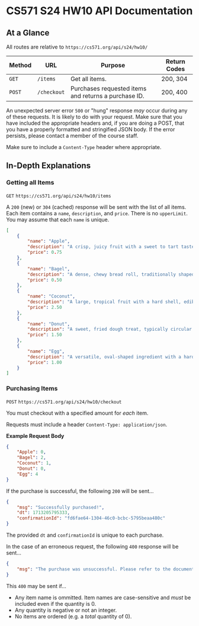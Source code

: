 # CS571 S24 HW10 API Documentation

## At a Glance

All routes are relative to `https://cs571.org/api/s24/hw10/`

| Method | URL | Purpose | Return Codes |
| --- | --- | --- | --- |
| `GET`| `/items` | Get all items. | 200, 304 |
| `POST` | `/checkout` | Purchases requested items and returns a purchase ID. | 200, 400 |

An unexpected server error `500` or "hung" response *may* occur during any of these requests. It is likely to do with your request. Make sure that you have included the appropriate headers and, if you are doing a POST, that you have a properly formatted and stringified JSON body. If the error persists, please contact a member of the course staff.

Make sure to include a `Content-Type` header where appropriate. 

## In-Depth Explanations

### Getting all Items
`GET` `https://cs571.org/api/s24/hw10/items`

A `200` (new) or `304` (cached) response will be sent with the list of all items. Each item contains a `name`, `description`, and `price`. There is no `upperLimit`. You may assume that each `name` is unique.

```json
[
    {
        "name": "Apple",
        "description": "A crisp, juicy fruit with a sweet to tart taste, commonly red, green, or yellow in skin color.",
        "price": 0.75
    },
    {
        "name": "Bagel",
        "description": "A dense, chewy bread roll, traditionally shaped into a ring, often topped with seeds or seasonings.",
        "price": 0.50
    },
    {
        "name": "Coconut",
        "description": "A large, tropical fruit with a hard shell, edible white flesh, and a clear liquid inside, known as coconut water.",
        "price": 2.50
    },
    {
        "name": "Donut",
        "description": "A sweet, fried dough treat, typically circular with a hole in the center, and often glazed or topped with sugar and other sweets.",
        "price": 1.50
    },
    {
        "name": "Egg",
        "description": "A versatile, oval-shaped ingredient with a hard outer shell, containing a protein-rich white and a nutrient-dense yolk inside.",
        "price": 1.00
    }
]
```

### Purchasing Items
`POST` `https://cs571.org/api/s24/hw10/checkout`

You must checkout with a specified amount for *each* item.

Requests must include a header `Content-Type: application/json`.

**Example Request Body**

```json
{
    "Apple": 0,
    "Bagel": 2,
    "Coconut": 1,
    "Donut": 0,
    "Egg": 4
}
```

If the purchase is successful, the following `200` will be sent...
```json
{
    "msg": "Successfully purchased!",
    "dt": 1713205795333,
    "confirmationId": "fd6fae64-1304-46c0-bcbc-5795beaa480c"
}
```

The provided `dt` and `confirmationId` is unique to each purchase.

In the case of an erroneous request, the following `400` response will be sent...

```json
{
    "msg": "The purchase was unsuccessful. Please refer to the documentation for details."
}
```

This `400` may be sent if...
 - Any item name is ommitted. Item names are case-sensitive and *must* be included even if the quantity is 0.
 - Any quantity is negative or not an integer.
 - No items are ordered (e.g. a *total* quantity of 0).
